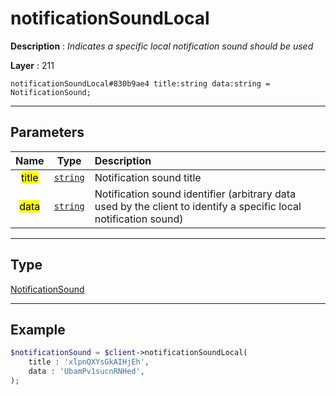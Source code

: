 # notificationSoundLocal

**Description** : *Indicates a specific local notification sound should be used*

**Layer** : 211

```tl
notificationSoundLocal#830b9ae4 title:string data:string = NotificationSound;
```

---

## Parameters

| Name | Type | Description |
| :---: | :---: | :--- |
| <mark>title</mark> | [`string`](type/string) | Notification sound title |
| <mark>data</mark> | [`string`](type/string) | Notification sound identifier (arbitrary data used by the client to identify a specific local notification sound) |

---

## Type

[NotificationSound](type/NotificationSound)

---

## Example

```php
$notificationSound = $client->notificationSoundLocal(
	title : 'xlpnQXYsGkAIHjEh',
	data : 'UbamPv1sucnRNHed',
);
```